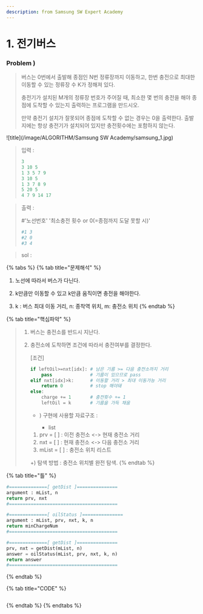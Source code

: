 ```yaml
---
description: from Samsung SW Expert Academy
---
```


# 1. 전기버스

### Problem \)

> 버스는 0번에서 출발해 종점인 N번 정류장까지 이동하고, 한번 충전으로 최대한 이동할 수 있는 정류장 수 K가 정해져 있다.
>
> 충전기가 설치된 M개의 정류장 번호가 주어질 때, 최소한 몇 번의 충전을 해야 종점에 도착할 수 있는지 출력하는 프로그램을 만드시오.
>
> 만약 충전기 설치가 잘못되어 종점에 도착할 수 없는 경우는 0을 출력한다. 출발지에는 항상 충전기가 설치되어 있지만 충전횟수에는 포함하지 않는다.

![title](/image/ALGORITHM/Samsung SW Academy/samsung_1.jpg)
> 입력 :  ​​​​
>
> ```python
> 3
> 3 10 5
> 1 3 5 7 9
> 3 10 5
> 1 3 7 8 9
> 5 20 5
> 4 7 9 14 17
> ```

> 출력 :
>
> \#'노선번호'  '최소충전 횟수 or 0\(=종점까지 도달 못할 시\)'
>
> ```python
> #1 3
> #2 0
> #3 4
> ```

> sol :

{% tabs %}
{% tab title="문제해석" %}
 1.  노선에 따라서 버스가 다닌다.

 2.  k만큼만 이동할 수 있고 k만큼 움직이면 충전을 해야한다.

 3.  k : 버스 최대 이동 거리,     n: 종착역 위치,     m: 충전소 위치
{% endtab %}

{% tab title="핵심파악" %}
> 1. 버스는 충전소를 반드시 지난다.
> 2. 충전소에 도착하면 조건에 따라서 충전여부를 결정한다.
>
>    \[조건\]
>
>    ```python
>    if leftOil>=nxt[idx]: # 남은 기름 >= 다음 충전소까지 거리
>        pass              # 기름이 있으므로 pass
>    elif nxt[idx]>k:      # 이동할 거리 > 최대 이동가능 거리
>        return 0          # stop 해야돼
>    else:
>        charge += 1       # 충전횟수 += 1
>        leftOil = k       # 기름을 가득 채움
>    ```
>
>    + \) 구현에 사용할 자료구조 :
>
>      - list
>
>    1. prv = \[ \]   :  이전 충전소 &lt;-&gt; 현재 충전소 거리
>    2. nxt = \[ \]   :  현재 충전소 &lt;-&gt; 다음 충전소 거리
>    3. mList = \[ \] : 충전소 위치 리스트
>
>     +\) 탐색 방법 : 충전소 위치별 완전 탐색.
{% endtab %}

{% tab title="틀" %}
```python
#==============[ getDist ]===============
argument : mList, n
return prv, nxt
#========================================

#==============[ oilStatus ]===============
argument : mList, prv, nxt, k, n
return minChargeNum
#========================================

#==============[ getDist ]===============
prv, nxt = getDist(mList, n)
answer = oilStatus(mList, prv, nxt, k, n)
return answer
#========================================
```
{% endtab %}

{% tab title="CODE" %}
```python

```
{% endtab %}
{% endtabs %}
